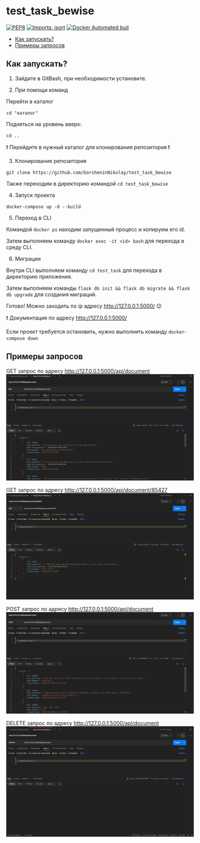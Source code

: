 # test_task_bewise
[![PEP8](https://img.shields.io/badge/code%20style-pep8-orange.svg)](https://www.python.org/dev/peps/pep-0008/)
[![Imports: isort](https://img.shields.io/badge/%20imports-isort-%231674b1?style=flat&labelColor=ef8336)](https://pycqa.github.io/isort/)
[![Docker Automated buil](https://img.shields.io/docker/automated/mongkok/coverage.svg)](https://hub.docker.com/r/mongkok/coverage)

- [Как запускать?](#как-запускать)
- [Примеры запросов](#примеры-запросов)

## Как запускать?

1. Зайдите в GitBash, при необходимости установите.

2. При помощи команд 

Перейти в каталог
```
cd "каталог"
```
Подняться на уровень вверх:
```
cd .. 
```
:exclamation: Перейдите в нужный каталог для клонирования репозитория :exclamation:

3. Клонирование репозитория
```
git clone https://github.com/GorsheninNikolay/test_task_bewise
```

Также переходим в директорию командой ```cd test_task_bewise```

4. Запуск проекта
```
docker-compose up -d --build
```

5. Переход в CLI

Командой ```docker ps``` находим запущенный процесс и копируем его id.

Затем выполняем команду ```docker exec -it <id> bash``` для перехода в среду CLI.

6. Миграции

Внутри CLI выполняем команду ```cd test_task``` для перехода в директорию приложения.

Затем выполняем команды ```flask db init && flask db migrate && flask db upgrade``` для создания миграций.

Готово! Можно заходить по ip адресу http://127.0.0.1:5000/ :wink:

:exclamation: Документация по адресу http://127.0.0.1:5000/

Если проект требуется остановить, нужно выполнить команду ```docker-compose down```


## Примеры запросов

GET запрос по адресу http://127.0.0.1:5000/api/document
![GET запрос на api/document](https://github.com/GorsheninNikolay/test_task_bewise/raw/main/examples/GET_document.png)

GET запрос по адресу http://127.0.0.1:5000/api/document/85427
![GET запрос на api/document](https://github.com/GorsheninNikolay/test_task_bewise/raw/main/examples/GET_document_85427.png)

POST запрос по адресу http://127.0.0.1:5000/api/document
![POST запрос на api/document](https://github.com/GorsheninNikolay/test_task_bewise/raw/main/examples/POST_document.png)

DELETE запрос по адресу http://127.0.0.1:5000/api/document
![DELETE запрос на api/document](https://github.com/GorsheninNikolay/test_task_bewise/raw/main/examples/DELETE_document.png)
